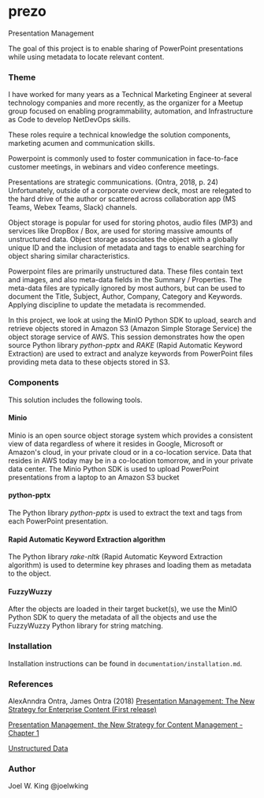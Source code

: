 # prezo
Presentation Management

The goal of this project is to enable sharing of PowerPoint presentations while using metadata to locate relevant content.

### Theme

I have worked for many years as a Technical Marketing Engineer at several technology companies and more recently, as the organizer for a Meetup group focused on enabling programmability, automation, and Infrastructure as Code to develop NetDevOps skills.

These roles require a technical knowledge the solution components, marketing acumen and communication skills.

Powerpoint is commonly used to foster communication in face-to-face customer meetings, in webinars and video conference meetings. 

Presentations are strategic communications. (Ontra, 2018, p. 24) Unfortunately, outside of a corporate overview deck, most are relegated to the hard drive of the author or scattered across collaboration app (MS Teams, Webex Teams, Slack) channels.

Object storage is popular for used for storing photos, audio files (MP3) and services like DropBox / Box, are used for storing massive amounts of unstructured data. Object storage associates the object with a globally unique ID and the inclusion of metadata and tags to enable searching for object sharing similar characteristics.

Powerpoint files are primarily unstructured data. These files contain text and images, and also meta-data fields in the Summary / Properties. The meta-data files are typically ignored by most authors, but can be used to document the Title, Subject, Author, Company, Category and Keywords. Applying discipline to update the metadata is recommended.

In this project, we look at using the MinIO Python SDK to upload, search and retrieve objects stored in Amazon S3 (Amazon Simple Storage Service) the object storage service of AWS. This session demonstrates how the open source Python library *python-pptx* and *RAKE* (Rapid Automatic Keyword Extraction) are used to extract and analyze keywords from PowerPoint files providing meta data to these objects stored in S3.

### Components
This solution includes the following tools.

#### Minio
Minio is an open source object storage system which provides a consistent view of data regardless of where it resides in Google, Microsoft or Amazon's cloud, in your private cloud or in a co-location service. Data that resides in AWS today may be in a co-location tomorrow, and in your private data center. The Minio Python SDK is used to upload PowerPoint presentations from a laptop to an Amazon S3 bucket

#### python-pptx
The Python library *python-pptx* is used to extract the text and tags from each PowerPoint presentation.

#### Rapid Automatic Keyword Extraction algorithm
The Python library *rake-nltk* (Rapid Automatic Keyword Extraction algorithm) is used to determine key phrases and loading them as metadata to the object.

#### FuzzyWuzzy
After the objects are loaded in their target bucket(s), we use the MinIO Python SDK to query the metadata of all the objects and use the FuzzyWuzzy Python library for string matching.

### Installation
Installation instructions can be found in `documentation/installation.md`.

### References

AlexAnndra Ontra, James Ontra (2018) [Presentation Management: The New Strategy for Enterprise Content (First release)](https://www.amazon.com/Presentation-Management-Strategy-Enterprise-Content-ebook/dp/B07MMV7MJ2)

[Presentation Management, the New Strategy for Content Management - Chapter 1](https://www.linkedin.com/pulse/presentation-management-new-strategy-content-chapter-james-ontra/)

[Unstructured Data](https://searchbusinessanalytics.techtarget.com/definition/unstructured-data)


### Author
Joel W. King @joelwking
